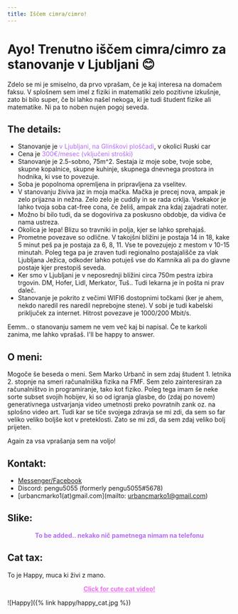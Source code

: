 ```yaml
---
title: Iščem cimra/cimro!
---
```

# Ayo! Trenutno iščem cimra/cimro za stanovanje v Ljubljani :blush:
Zdelo se mi je smiselno, da prvo vprašam, če je kaj interesa na domačem faksu. V splošnem sem imel z fiziki in matematiki zelo pozitivne izkušnje, zato bi bilo super, če bi lahko našel nekoga, ki je tudi študent fizike ali matematike. Ni pa to noben nujen pogoj seveda.

## The details:
* Stanovanje je <text style="color:#b36cf5">v Ljubljani, na Glinškovi ploščadi</text>, v okolici Ruski car
* Cena je <text style="color:#b36cf5">300€/mesec (vključeni stroški)</text>
* Stanovanje je 2.5-sobno, 75m^2. Sestaja iz moje sobe, tvoje sobe, skupne kopalnice, skupne kuhinje, skupnega dnevnega prostora in hodnika, ki vse to povezuje.
* Soba je popolnoma opremljena in pripravljena za vselitev. 
* V stanovanju živiva jaz in moja mačka. Mačka je precej nova, ampak je zelo prijazna in nežna. Zelo zelo je cuddly in se rada crklja. Vsekakor je lahko tvoja soba cat-free cona, če želiš, ampak zna kdaj zajadrati noter.
* Možno bi bilo tudi, da se dogoviriva za poskusno obdobje, da vidiva če nama ustreza.
* Okolica je lepa! Blizu so travniki in polja, kjer se lahko sprehajaš.
* Prometne povezave so odlične. V takojšni bližini je postaja 14 in 18, kake 5 minut peš pa je postaja za 6, 8, 11. Vse te povezujejo z mestom v 10-15 minutah. Poleg tega pa je zraven tudi regionalno postajališče za vlak Ljubljana Ježica, odkoder lahko potuješ vse do Kamnika ali pa do glavne postaje kjer prestopiš seveda.
* Ker smo v Ljubljani je v neposrednji bližini circa 750m pestra izbira trgovin. DM, Hofer, Lidl, Merkator, Tuš.. Tudi lekarna je in pošta ni prav daleč.
* Stanovanje je pokrito z večimi WIFI6 dostopnimi točkami (ker je ahem, nekdo naredil res naredil neprebojne stene). V sobi je tudi kabelski priključek za internet. Hitrost povezave je 1000/200 Mbit/s.

Eemm.. o stanovanju samem ne vem več kaj bi napisal. Če te karkoli zanima, me lahko vprašaš. I'll be happy to answer.

## O meni:
Mogoče še beseda o meni. Sem Marko Urbanč in sem zdaj študent 1. letnika 2. stopnje na smeri računalniška fizika na FMF. Sem zelo zainteresiran za računalništvo in programiranje, tako kot fiziko. Poleg tega imam še neke sorte subset svojih hobijev, ki so od igranja glasbe, do (zdaj po novem) generativnega ustvarjanja video umetnosti preko povratnih zank oz. na splošno video art. Tudi kar se tiče svojega zdravja se mi zdi, da sem so far veliko veliko boljše kot v preteklosti. Zato se mi zdi, da sem zdaj veliko bolj prijeten.

Again za vsa vprašanja sem na voljo!

## Kontakt:
* [Messenger/Facebook](https://www.facebook.com/marko.urbanc.9/)
* Discord: pengu5055 (formerly pengu5055#5678)
* [urbancmarko1(at)gmail.com](mailto: urbancmarko1@gmail.com)

## Slike:
<span style="color:#b36cf5; display: block; text-align: center; font-size: 14px; font-weight: bold">
To be added.. nekako nič pametnega nimam na telefonu
</span>

## Cat tax:
To je Happy, muca ki živi z mano.

<a href="{% link happy/happy_video.mp4 %}" style="color:#ec6ff2; display: block; text-align: center; font-weight: bold">Click for cute cat video!</a>

![Happy]({% link happy/happy_cat.jpg %})
